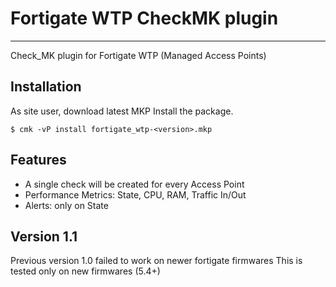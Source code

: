 # Fortigate WTP CheckMK plugin #
----------------------------

Check_MK plugin for Fortigate WTP (Managed Access Points)


## Installation ##

As site user, download latest MKP
Install the package.

    $ cmk -vP install fortigate_wtp-<version>.mkp


## Features ##

- A single check will be created for every Access Point
- Performance Metrics: State, CPU, RAM, Traffic In/Out
- Alerts: only on State

## Version 1.1 ##
Previous version 1.0 failed to work on newer fortigate firmwares
This is tested only on new firmwares (5.4+)
